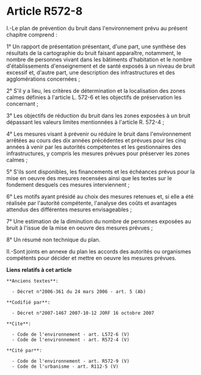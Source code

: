 # Article R572-8

I.-Le plan de prévention du bruit dans l'environnement prévu au présent chapitre comprend : 

1° Un rapport de présentation présentant, d'une part, une synthèse des résultats de la cartographie du bruit faisant
apparaître, notamment, le nombre de personnes vivant dans les bâtiments d'habitation et le nombre d'établissements
d'enseignement et de santé exposés à un niveau de bruit excessif et, d'autre part, une description des infrastructures et des
agglomérations concernées ; 

2° S'il y a lieu, les critères de détermination et la localisation des zones calmes définies à l'article L. 572-6 et les
objectifs de préservation les concernant ; 

3° Les objectifs de réduction du bruit dans les zones exposées à un bruit dépassant les valeurs limites mentionnées à
l'article R. 572-4 ; 

4° Les mesures visant à prévenir ou réduire le bruit dans l'environnement arrêtées au cours des dix années précédentes et
prévues pour les cinq années à venir par les autorités compétentes et les gestionnaires des infrastructures, y compris les
mesures prévues pour préserver les zones calmes ; 

5° S'ils sont disponibles, les financements et les échéances prévus pour la mise en oeuvre des mesures recensées ainsi que
les textes sur le fondement desquels ces mesures interviennent ; 

6° Les motifs ayant présidé au choix des mesures retenues et, si elle a été réalisée par l'autorité compétente, l'analyse des
coûts et avantages attendus des différentes mesures envisageables ; 

7° Une estimation de la diminution du nombre de personnes exposées au bruit à l'issue de la mise en oeuvre des mesures
prévues ; 

8° Un résumé non technique du plan. 

II.-Sont joints en annexe du plan les accords des autorités ou organismes compétents pour décider et mettre en oeuvre les
mesures prévues.

**Liens relatifs à cet article**

	**Anciens textes**:

	  - Décret n°2006-361 du 24 mars 2006 - art. 5 (Ab)

	**Codifié par**:

	  - Décret n°2007-1467 2007-10-12 JORF 16 octobre 2007

	**Cite**:

	  - Code de l'environnement - art. L572-6 (V)
	  - Code de l'environnement - art. R572-4 (V)

	**Cité par**:

	  - Code de l'environnement - art. R572-9 (V)
	  - Code de l'urbanisme - art. R112-5 (V)
